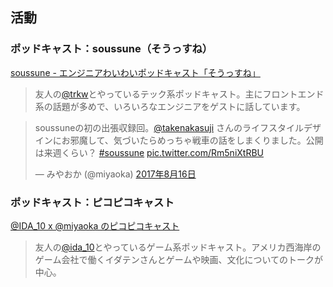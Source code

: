 ## 活動

### ポッドキャスト：soussune（そうっすね）

[soussune - エンジニアわいわいポッドキャスト「そうっすね」](https://soussune.com/)

> 友人の[@trkw](https://twitter.com/trkw_)とやっているテック系ポッドキャスト。主にフロントエンド系の話題が多めで、いろいろなエンジニアをゲストに話しています。

<blockquote class="twitter-tweet" data-lang="ja"><p lang="ja" dir="ltr">soussuneの初の出張収録回。<a href="https://twitter.com/takenakasuji?ref_src=twsrc%5Etfw">@takenakasuji</a> さんのライフスタイルデザインにお邪魔して、気づいたらめっちゃ戦車の話をしまくりました。公開は来週くらい？ <a href="https://twitter.com/hashtag/soussune?src=hash&amp;ref_src=twsrc%5Etfw">#soussune</a> <a href="https://t.co/Rm5niXtRBU">pic.twitter.com/Rm5niXtRBU</a></p>&mdash; みやおか (@miyaoka) <a href="https://twitter.com/miyaoka/status/897858259159203841?ref_src=twsrc%5Etfw">2017年8月16日</a></blockquote>

### ポッドキャスト：ピコピコキャスト

[@IDA_10 x @miyaoka のピコピコキャスト](http://d.hatena.ne.jp/iandme/)

> 友人の[@ida_10](https://twitter.com/ida_10)とやっているゲーム系ポッドキャスト。アメリカ西海岸のゲーム会社で働くイダテンさんとゲームや映画、文化についてのトークが中心。
